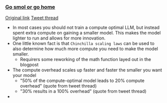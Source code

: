 ### [Go smol or go home](http://web.archive.org/web/20230410155657/https://www.harmdevries.com/post/model-size-vs-compute-overhead/)
[Original link](https://www.harmdevries.com/post/model-size-vs-compute-overhead/)
[Tweet thread](https://twitter.com/harmdevries77/status/1646524056538316805?utm_source=pocket_reader)
- In most cases you should not train a compute optimal LLM, but instead spent extra compute on gaining a smaller model. This makes the model lighter to run and allows for more innovation.
- One little known fact is that `Chinchilla scaling laws` can be used to also determine how much more compute you need to make the model smaller.
  - Requirers some reworking of the math function layed out in the blogpost
- The compute overhead scales up faster and faster the smaller you want your model
    - "50% of the compute-optimal model leads to 20% compute overhead" (quote from tweet thread)
    - "30% results in a 100% overhead"  (quote from tweet thread)
- 